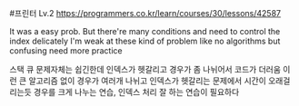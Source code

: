 #프린터 Lv.2
https://programmers.co.kr/learn/courses/30/lessons/42587

It was a easy prob. But there're many conditions and need to control the index delicately
I'm weak at these kind of problem like no algorithms but confusing
need more practice

스택 큐
문제자체는 쉽긴한데 인덱스가 헷갈리고 경우가 좀 나뉘어서 코드가 더러움
이런 큰 알고리즘 없이 경우가 여러개 나뉘고 인덱스가 헷갈리는 문제에서 시간이 오래걸리는듯
경우를 크게 나누는 연습, 인덱스 처리 잘 하는 연습이 필요하다